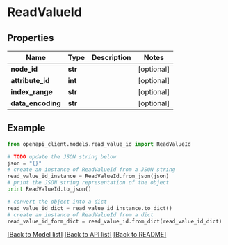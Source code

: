 # ReadValueId


## Properties
Name | Type | Description | Notes
------------ | ------------- | ------------- | -------------
**node_id** | **str** |  | [optional] 
**attribute_id** | **int** |  | [optional] 
**index_range** | **str** |  | [optional] 
**data_encoding** | **str** |  | [optional] 

## Example

```python
from openapi_client.models.read_value_id import ReadValueId

# TODO update the JSON string below
json = "{}"
# create an instance of ReadValueId from a JSON string
read_value_id_instance = ReadValueId.from_json(json)
# print the JSON string representation of the object
print ReadValueId.to_json()

# convert the object into a dict
read_value_id_dict = read_value_id_instance.to_dict()
# create an instance of ReadValueId from a dict
read_value_id_form_dict = read_value_id.from_dict(read_value_id_dict)
```
[[Back to Model list]](../README.md#documentation-for-models) [[Back to API list]](../README.md#documentation-for-api-endpoints) [[Back to README]](../README.md)


